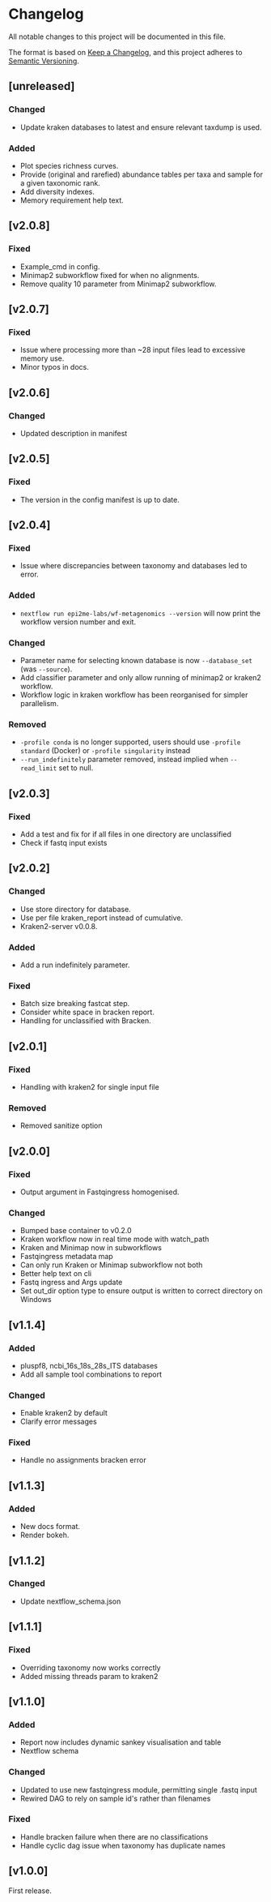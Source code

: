 # Changelog
All notable changes to this project will be documented in this file.

The format is based on [Keep a Changelog](https://keepachangelog.com/en/1.0.0/),
and this project adheres to [Semantic Versioning](https://semver.org/spec/v2.0.0.html).

## [unreleased]
### Changed
- Update kraken databases to latest and ensure relevant taxdump is used.
### Added
- Plot species richness curves.
- Provide (original and rarefied) abundance tables per taxa and sample for a given taxonomic rank.
- Add diversity indexes.
- Memory requirement help text.

## [v2.0.8]
### Fixed
- Example_cmd in config.
- Minimap2 subworkflow fixed for when no alignments.
- Remove quality 10 parameter from Minimap2 subworkflow.

## [v2.0.7]
### Fixed
- Issue where processing more than ~28 input files lead to excessive memory use.
- Minor typos in docs.

## [v2.0.6]
### Changed
- Updated description in manifest

## [v2.0.5]
### Fixed
- The version in the config manifest is up to date.

## [v2.0.4]
### Fixed
- Issue where discrepancies between taxonomy and databases led to error.
### Added
- `nextflow run epi2me-labs/wf-metagenomics --version` will now print the workflow version number and exit.
### Changed
- Parameter name for selecting known database is now `--database_set` (was `--source`).
- Add classifier parameter and only allow running of minimap2 or kraken2 workflow.
- Workflow logic in kraken workflow has been reorganised for simpler parallelism.
### Removed
- `-profile conda` is no longer supported, users should use `-profile standard` (Docker) or `-profile singularity` instead
- `--run_indefinitely` parameter removed, instead implied when `--read_limit` set to null.
  
## [v2.0.3]
### Fixed
- Add a test and fix for if all files in one directory are unclassified
- Check if fastq input exists

## [v2.0.2]
### Changed
- Use store directory for database.
- Use per file kraken_report instead of cumulative.
- Kraken2-server v0.0.8.
### Added
- Add a run indefinitely parameter.
### Fixed
- Batch size breaking fastcat step.
- Consider white space in bracken report.
- Handling for unclassified with Bracken.
  
## [v2.0.1]
### Fixed
- Handling with kraken2 for single input file
### Removed
- Removed sanitize option

## [v2.0.0]
### Fixed
- Output argument in Fastqingress homogenised.
### Changed
- Bumped base container to v0.2.0
- Kraken workflow now in real time mode with watch_path
- Kraken and Minimap now in subworkflows
- Fastqingress metadata map
- Can only run Kraken or Minimap subworkflow not both
- Better help text on cli
- Fastq ingress and Args update
- Set out_dir option type to ensure output is written to correct directory on Windows

## [v1.1.4]

### Added
- pluspf8, ncbi_16s_18s_28s_ITS databases
- Add all sample tool combinations to report
### Changed
- Enable kraken2 by default
- Clarify error messages
### Fixed
- Handle no assignments bracken error

## [v1.1.3]

### Added
- New docs format.
- Render bokeh.

## [v1.1.2]

### Changed
- Update nextflow_schema.json

## [v1.1.1]

### Fixed
- Overriding taxonomy now works correctly
- Added missing threads param to kraken2


## [v1.1.0]

### Added
- Report now includes dynamic sankey visualisation and table
- Nextflow schema

### Changed
- Updated to use new fastqingress module, permitting single .fastq input
- Rewired DAG to rely on sample id's rather than filenames

### Fixed
- Handle bracken failure when there are no classifications
- Handle cyclic dag issue when taxonomy has duplicate names


## [v1.0.0]

First release.
